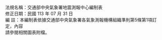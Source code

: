 法規名稱：交通部中央氣象署地震測報中心編制表  
修正日期：民國 113 年 07 月 31 日  
編 註：本編制表依據交通部中央氣象署各氣象測報機構組織準則第5條第1項訂定，內容  
請參閱相關圖表附檔。  


